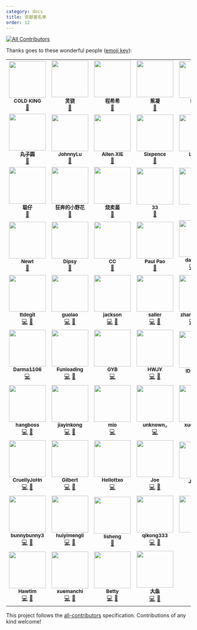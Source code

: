 ```yaml
---
category: docs
title: 贡献者名单
order: 12
---
```


<!-- ALL-CONTRIBUTORS-BADGE:START - Do not remove or modify this section -->
[![All Contributors](https://img.shields.io/badge/all_contributors-67-orange.svg?style=flat-square)](#contributors-)
<!-- ALL-CONTRIBUTORS-BADGE:END -->

Thanks goes to these wonderful people ([emoji key](https://allcontributors.org/docs/en/emoji-key)):

<div class="all-contributors"></div>
<!-- ALL-CONTRIBUTORS-LIST:START - Do not remove or modify this section -->
<!-- prettier-ignore-start -->
<!-- markdownlint-disable -->
<table>
  <tr>
    <td align="center"><img src="https://idux-cdn.sangfor.com.cn/designer/21725.png?s=100" width="100px;" alt=""/><br /><sub><b>COLD KING</b></sub><br /><a href="#design" title="Design">🎨</a></td>
    <td align="center"><img src="https://idux-cdn.sangfor.com.cn/designer/19236.png?s=100" width="100px;" alt=""/><br /><sub><b>灵骁</b></sub><br /><a href="#design" title="Design">🎨</a></td>
    <td align="center"><img src="https://idux-cdn.sangfor.com.cn/designer/38738.png?s=100" width="100px;" alt=""/><br /><sub><b>程希希</b></sub><br /><a href="#design" title="Design">🎨</a></td>
    <td align="center"><img src="https://idux-cdn.sangfor.com.cn/designer/84691.png?s=100" width="100px;" alt=""/><br /><sub><b>紫凝</b></sub><br /><a href="#design" title="Design">🎨</a></td>
    <td align="center"><img src="https://idux-cdn.sangfor.com.cn/designer/24305.png?s=100" width="100px;" alt=""/><br /><sub><b>Hardy</b></sub><br /><a href="#design" title="Design">🎨</a></td>
    <td align="center"><img src="https://idux-cdn.sangfor.com.cn/designer/85699.png?s=100" width="100px;" alt=""/><br /><sub><b>小朦大发发发</b></sub><br /><a href="#design" title="Design">🎨</a></td>
    <td align="center"><a href="https://i.ui.cn/ucenter/58385?type=work"><img src="https://idux-cdn.sangfor.com.cn/designer/72558.png?s=100" width="100px;" alt=""/><br /><sub><b>Yana</b></sub></a><br /><a href="#design" title="Design">🎨</a></td>
  </tr>
  <tr>
    <td align="center"><a href="http://www.woshipm.com/u/323511"><img src="https://idux-cdn.sangfor.com.cn/designer/25923.png?s=100" width="100px;" alt=""/><br /><sub><b>丸子圆</b></sub></a><br /><a href="#design" title="Design">🎨</a></td>
    <td align="center"><img src="https://idux-cdn.sangfor.com.cn/designer/15924.png?s=100" width="100px;" alt=""/><br /><sub><b>JohnnyLu</b></sub><br /><a href="#design" title="Design">🎨</a></td>
    <td align="center"><a href="https://github.com/pyrolism"><img src="https://avatars.githubusercontent.com/u/43670641?v=4?s=100" width="100px;" alt=""/><br /><sub><b>Allen XIE</b></sub></a><br /><a href="#design-pyrolism" title="Design">🎨</a></td>
    <td align="center"><img src="https://idux-cdn.sangfor.com.cn/designer/12900.png?s=100" width="100px;" alt=""/><br /><sub><b>Sixpence</b></sub><br /><a href="#design" title="Design">🎨</a></td>
    <td align="center"><img src="https://idux-cdn.sangfor.com.cn/designer/67545.png?s=100" width="100px;" alt=""/><br /><sub><b>Lavinia</b></sub><br /><a href="#design" title="Design">🎨</a></td>
    <td align="center"><img src="https://idux-cdn.sangfor.com.cn/designer/47606.png?s=100" width="100px;" alt=""/><br /><sub><b>高山流水</b></sub><br /><a href="#design" title="Design">🎨</a></td>
    <td align="center"><img src="https://idux-cdn.sangfor.com.cn/designer/48710.png?s=100" width="100px;" alt=""/><br /><sub><b>L--xxing</b></sub><br /><a href="#design" title="Design">🎨</a></td>
  </tr>
  <tr>
    <td align="center"><img src="https://idux-cdn.sangfor.com.cn/designer/15441.png?s=100" width="100px;" alt=""/><br /><sub><b>聪仔</b></sub><br /><a href="#design" title="Design">🎨</a></td>
    <td align="center"><img src="https://idux-cdn.sangfor.com.cn/designer/67150.png?s=100" width="100px;" alt=""/><br /><sub><b>狂奔的小野花</b></sub><br /><a href="#design" title="Design">🎨</a></td>
    <td align="center"><img src="https://idux-cdn.sangfor.com.cn/designer/40324.png?s=100" width="100px;" alt=""/><br /><sub><b>烧卖菌</b></sub><br /><a href="#design" title="Design">🎨</a></td>
    <td align="center"><img src="https://idux-cdn.sangfor.com.cn/designer/97400.png?s=100" width="100px;" alt=""/><br /><sub><b>33</b></sub><br /><a href="#design" title="Design">🎨</a></td>
    <td align="center"><img src="https://idux-cdn.sangfor.com.cn/designer/13630.png?s=100" width="100px;" alt=""/><br /><sub><b>Jul</b></sub><br /><a href="#design" title="Design">🎨</a></td>
    <td align="center"><img src="https://idux-cdn.sangfor.com.cn/designer/39433.png?s=100" width="100px;" alt=""/><br /><sub><b>齐弧</b></sub><br /><a href="#design" title="Design">🎨</a></td>
    <td align="center"><img src="https://idux-cdn.sangfor.com.cn/designer/13403.png?s=100" width="100px;" alt=""/><br /><sub><b>晴0v0</b></sub><br /><a href="#design" title="Design">🎨</a></td>
  </tr>
  <tr>
    <td align="center"><img src="https://idux-cdn.sangfor.com.cn/designer/30507.png?s=100" width="100px;" alt=""/><br /><sub><b>Newt</b></sub><br /><a href="#design" title="Design">🎨</a></td>
    <td align="center"><img src="https://idux-cdn.sangfor.com.cn/designer/35290.png?s=100" width="100px;" alt=""/><br /><sub><b>Dipsy</b></sub><br /><a href="#design" title="Design">🎨</a></td>
    <td align="center"><img src="https://idux-cdn.sangfor.com.cn/designer/56071.png?s=100" width="100px;" alt=""/><br /><sub><b>CC</b></sub><br /><a href="#design" title="Design">🎨</a></td>
    <td align="center"><img src="https://idux-cdn.sangfor.com.cn/designer/18797.png?s=100" width="100px;" alt=""/><br /><sub><b>Paul Pao</b></sub><br /><a href="#design" title="Design">🎨</a></td>
    <td align="center"><a href="https://www.danran.site/"><img src="https://avatars.githubusercontent.com/u/25052421?v=4?s=100" width="100px;" alt=""/><br /><sub><b>danranVm</b></sub></a><br /><a href="https://github.com/IDuxFE/idux/commits?author=danranVm" title="Code">💻</a> <a href="https://github.com/IDuxFE/idux/commits?author=danranVm" title="Documentation">📖</a> <a href="https://github.com/IDuxFE/idux/pulls?q=is%3Apr+reviewed-by%3AdanranVm" title="Reviewed Pull Requests">👀</a></td>
    <td align="center"><a href="https://github.com/LaamGinghong"><img src="https://avatars.githubusercontent.com/u/33472924?v=4?s=100" width="100px;" alt=""/><br /><sub><b>LaamGinghong</b></sub></a><br /><a href="https://github.com/IDuxFE/idux/commits?author=LaamGinghong" title="Code">💻</a> <a href="https://github.com/IDuxFE/idux/commits?author=LaamGinghong" title="Documentation">📖</a> <a href="https://github.com/IDuxFE/idux/pulls?q=is%3Apr+reviewed-by%3ALaamGinghong" title="Reviewed Pull Requests">👀</a></td>
    <td align="center"><a href="https://github.com/liuzaijiang"><img src="https://avatars.githubusercontent.com/u/26105153?v=4?s=100" width="100px;" alt=""/><br /><sub><b>Liuzj</b></sub></a><br /><a href="https://github.com/IDuxFE/idux/commits?author=liuzaijiang" title="Code">💻</a> <a href="https://github.com/IDuxFE/idux/commits?author=liuzaijiang" title="Documentation">📖</a> <a href="https://github.com/IDuxFE/idux/pulls?q=is%3Apr+reviewed-by%3Aliuzaijiang" title="Reviewed Pull Requests">👀</a></td>
  </tr>
  <tr>
    <td align="center"><a href="https://github.com/ttdegit"><img src="https://avatars.githubusercontent.com/u/92283865?v=4?s=100" width="100px;" alt=""/><br /><sub><b>ttdegit</b></sub></a><br /><a href="https://github.com/IDuxFE/idux/commits?author=ttdegit" title="Code">💻</a> <a href="https://github.com/IDuxFE/idux/commits?author=ttdegit" title="Documentation">📖</a></td>
    <td align="center"><a href="https://github.com/imguolao"><img src="https://avatars.githubusercontent.com/u/25502024?v=4?s=100" width="100px;" alt=""/><br /><sub><b>guolao</b></sub></a><br /><a href="https://github.com/IDuxFE/idux/commits?author=imguolao" title="Code">💻</a> <a href="https://github.com/IDuxFE/idux/commits?author=imguolao" title="Documentation">📖</a></td>
    <td align="center"><a href="https://github.com/jackson-yyy"><img src="https://avatars.githubusercontent.com/u/22521237?v=4?s=100" width="100px;" alt=""/><br /><sub><b>jackson</b></sub></a><br /><a href="https://github.com/IDuxFE/idux/commits?author=jackson-yyy" title="Code">💻</a> <a href="https://github.com/IDuxFE/idux/commits?author=jackson-yyy" title="Documentation">📖</a></td>
    <td align="center"><a href="https://github.com/sallerli1"><img src="https://avatars.githubusercontent.com/u/28892824?v=4?s=100" width="100px;" alt=""/><br /><sub><b>saller</b></sub></a><br /><a href="https://github.com/IDuxFE/idux/commits?author=sallerli1" title="Code">💻</a> <a href="https://github.com/IDuxFE/idux/commits?author=sallerli1" title="Documentation">📖</a></td>
    <td align="center"><a href="https://github.com/coolyuantao"><img src="https://avatars.githubusercontent.com/u/3478550?v=4?s=100" width="100px;" alt=""/><br /><sub><b>zhangyuantao</b></sub></a><br /><a href="https://github.com/IDuxFE/idux/commits?author=coolyuantao" title="Code">💻</a> <a href="https://github.com/IDuxFE/idux/commits?author=coolyuantao" title="Documentation">📖</a> <a href="https://github.com/IDuxFE/idux/pulls?q=is%3Apr+reviewed-by%3Acoolyuantao" title="Reviewed Pull Requests">👀</a></td>
    <td align="center"><a href="https://juejin.im/user/5c15d35fe51d4545ae495e43"><img src="https://avatars.githubusercontent.com/u/31237954?v=4?s=100" width="100px;" alt=""/><br /><sub><b>X.Q. Chen</b></sub></a><br /><a href="https://github.com/IDuxFE/idux/commits?author=brenner8023" title="Code">💻</a> <a href="https://github.com/IDuxFE/idux/commits?author=brenner8023" title="Documentation">📖</a></td>
    <td align="center"><a href="https://github.com/Lincoln-xzc"><img src="https://avatars.githubusercontent.com/u/13760003?v=4?s=100" width="100px;" alt=""/><br /><sub><b>Lincoln</b></sub></a><br /><a href="https://github.com/IDuxFE/idux/commits?author=Lincoln-xzc" title="Code">💻</a> <a href="https://github.com/IDuxFE/idux/commits?author=Lincoln-xzc" title="Documentation">📖</a></td>
  </tr>
  <tr>
    <td align="center"><a href="https://github.com/Darma1106"><img src="https://avatars.githubusercontent.com/u/45746207?v=4?s=100" width="100px;" alt=""/><br /><sub><b>Darma1106</b></sub></a><br /><a href="https://github.com/IDuxFE/idux/commits?author=Darma1106" title="Code">💻</a></td>
    <td align="center"><a href="https://cocacolf.now.sh/"><img src="https://avatars.githubusercontent.com/u/25732253?v=4?s=100" width="100px;" alt=""/><br /><sub><b>Funloading</b></sub></a><br /><a href="https://github.com/IDuxFE/idux/commits?author=CocaColf" title="Code">💻</a> <a href="https://github.com/IDuxFE/idux/commits?author=CocaColf" title="Documentation">📖</a></td>
    <td align="center"><a href="https://zjgyb.github.io/"><img src="https://avatars.githubusercontent.com/u/26177071?v=4?s=100" width="100px;" alt=""/><br /><sub><b>GYB</b></sub></a><br /><a href="https://github.com/IDuxFE/idux/commits?author=zjgyb" title="Code">💻</a></td>
    <td align="center"><a href="https://github.com/lwh2015"><img src="https://avatars.githubusercontent.com/u/16028333?v=4?s=100" width="100px;" alt=""/><br /><sub><b>HWJY</b></sub></a><br /><a href="https://github.com/IDuxFE/idux/commits?author=lwh2015" title="Code">💻</a> <a href="https://github.com/IDuxFE/idux/commits?author=lwh2015" title="Documentation">📖</a></td>
    <td align="center"><a href="https://github.com/IDuxTeam"><img src="https://avatars.githubusercontent.com/u/75251688?v=4?s=100" width="100px;" alt=""/><br /><sub><b>IDuxTeam</b></sub></a><br /><a href="https://github.com/IDuxFE/idux/commits?author=IDuxTeam" title="Documentation">📖</a></td>
    <td align="center"><a href="http://yanm.in/"><img src="https://avatars.githubusercontent.com/u/1845040?v=4?s=100" width="100px;" alt=""/><br /><sub><b>Yanming Deng</b></sub></a><br /><a href="https://github.com/IDuxFE/idux/commits?author=cisolarix" title="Code">💻</a> <a href="https://github.com/IDuxFE/idux/commits?author=cisolarix" title="Documentation">📖</a></td>
    <td align="center"><a href="https://github.com/clfeng"><img src="https://avatars.githubusercontent.com/u/20736207?v=4?s=100" width="100px;" alt=""/><br /><sub><b>clfeng</b></sub></a><br /><a href="https://github.com/IDuxFE/idux/commits?author=clfeng" title="Code">💻</a> <a href="https://github.com/IDuxFE/idux/commits?author=clfeng" title="Documentation">📖</a></td>
  </tr>
  <tr>
    <td align="center"><a href="https://github.com/hangboss1761"><img src="https://avatars.githubusercontent.com/u/30379896?v=4?s=100" width="100px;" alt=""/><br /><sub><b>hangboss</b></sub></a><br /><a href="https://github.com/IDuxFE/idux/commits?author=hangboss1761" title="Code">💻</a> <a href="https://github.com/IDuxFE/idux/commits?author=hangboss1761" title="Documentation">📖</a></td>
    <td align="center"><a href="https://github.com/jiayinkong"><img src="https://avatars.githubusercontent.com/u/73403506?v=4?s=100" width="100px;" alt=""/><br /><sub><b>jiayinkong</b></sub></a><br /><a href="https://github.com/IDuxFE/idux/commits?author=jiayinkong" title="Code">💻</a> <a href="https://github.com/IDuxFE/idux/commits?author=jiayinkong" title="Documentation">📖</a></td>
    <td align="center"><a href="https://github.com/miomio-xiao"><img src="https://avatars.githubusercontent.com/u/19550383?v=4?s=100" width="100px;" alt=""/><br /><sub><b>mio</b></sub></a><br /><a href="https://github.com/IDuxFE/idux/commits?author=miomio-xiao" title="Code">💻</a></td>
    <td align="center"><a href="https://github.com/unknownzjc"><img src="https://avatars.githubusercontent.com/u/17921090?v=4?s=100" width="100px;" alt=""/><br /><sub><b>unknown_</b></sub></a><br /><a href="https://github.com/IDuxFE/idux/commits?author=unknownzjc" title="Code">💻</a></td>
    <td align="center"><a href="https://github.com/manchixue"><img src="https://avatars.githubusercontent.com/u/31590999?v=4?s=100" width="100px;" alt=""/><br /><sub><b>xuemanchi</b></sub></a><br /><a href="https://github.com/IDuxFE/idux/commits?author=manchixue" title="Code">💻</a> <a href="https://github.com/IDuxFE/idux/commits?author=manchixue" title="Documentation">📖</a></td>
    <td align="center"><a href="https://github.com/zymoplastic"><img src="https://avatars.githubusercontent.com/u/25114328?v=4?s=100" width="100px;" alt=""/><br /><sub><b>zymoplastic</b></sub></a><br /><a href="https://github.com/IDuxFE/idux/commits?author=zymoplastic" title="Code">💻</a> <a href="https://github.com/IDuxFE/idux/commits?author=zymoplastic" title="Documentation">📖</a></td>
    <td align="center"><a href="https://github.com/typistZxd"><img src="https://avatars.githubusercontent.com/u/17819018?v=4?s=100" width="100px;" alt=""/><br /><sub><b>东木</b></sub></a><br /><a href="https://github.com/IDuxFE/idux/commits?author=typistZxd" title="Code">💻</a> <a href="https://github.com/IDuxFE/idux/commits?author=typistZxd" title="Documentation">📖</a></td>
  </tr>
  <tr>
    <td align="center"><a href="https://github.com/CruellyJoHn"><img src="https://avatars.githubusercontent.com/u/33001639?v=4?s=100" width="100px;" alt=""/><br /><sub><b>CruellyJoHn</b></sub></a><br /><a href="https://github.com/IDuxFE/idux/commits?author=CruellyJoHn" title="Code">💻</a> <a href="https://github.com/IDuxFE/idux/commits?author=CruellyJoHn" title="Documentation">📖</a></td>
    <td align="center"><a href="https://github.com/Gilbert5210"><img src="https://avatars.githubusercontent.com/u/17983736?v=4?s=100" width="100px;" alt=""/><br /><sub><b>Gilbert</b></sub></a><br /><a href="https://github.com/IDuxFE/idux/commits?author=Gilbert5210" title="Code">💻</a> <a href="https://github.com/IDuxFE/idux/commits?author=Gilbert5210" title="Documentation">📖</a></td>
    <td align="center"><a href="https://github.com/Hellottxo"><img src="https://avatars.githubusercontent.com/u/32641974?v=4?s=100" width="100px;" alt=""/><br /><sub><b>Hellottxo</b></sub></a><br /><a href="https://github.com/IDuxFE/idux/commits?author=Hellottxo" title="Code">💻</a></td>
    <td align="center"><a href="https://github.com/Usualminds"><img src="https://avatars.githubusercontent.com/u/19425902?v=4?s=100" width="100px;" alt=""/><br /><sub><b>Joe</b></sub></a><br /><a href="https://github.com/IDuxFE/idux/commits?author=Usualminds" title="Code">💻</a> <a href="https://github.com/IDuxFE/idux/commits?author=Usualminds" title="Documentation">📖</a></td>
    <td align="center"><a href="https://github.com/Jouryjc"><img src="https://avatars.githubusercontent.com/u/11925053?v=4?s=100" width="100px;" alt=""/><br /><sub><b>Jouryjc</b></sub></a><br /><a href="https://github.com/IDuxFE/idux/commits?author=Jouryjc" title="Documentation">📖</a></td>
    <td align="center"><a href="https://github.com/KnorienChang"><img src="https://avatars.githubusercontent.com/u/22536347?v=4?s=100" width="100px;" alt=""/><br /><sub><b>Knorien</b></sub></a><br /><a href="https://github.com/IDuxFE/idux/commits?author=KnorienChang" title="Code">💻</a> <a href="https://github.com/IDuxFE/idux/commits?author=KnorienChang" title="Documentation">📖</a></td>
    <td align="center"><a href="https://github.com/ShannyShanny"><img src="https://avatars.githubusercontent.com/u/20738978?v=4?s=100" width="100px;" alt=""/><br /><sub><b>Shanny</b></sub></a><br /><a href="https://github.com/IDuxFE/idux/commits?author=ShannyShanny" title="Code">💻</a> <a href="https://github.com/IDuxFE/idux/commits?author=ShannyShanny" title="Documentation">📖</a></td>
  </tr>
  <tr>
    <td align="center"><a href="https://github.com/bunnybunny3"><img src="https://avatars.githubusercontent.com/u/30164108?v=4?s=100" width="100px;" alt=""/><br /><sub><b>bunnybunny3</b></sub></a><br /><a href="https://github.com/IDuxFE/idux/commits?author=bunnybunny3" title="Code">💻</a> <a href="https://github.com/IDuxFE/idux/commits?author=bunnybunny3" title="Documentation">📖</a></td>
    <td align="center"><a href="https://github.com/huiyimeijiaodian"><img src="https://avatars.githubusercontent.com/u/11565772?v=4?s=100" width="100px;" alt=""/><br /><sub><b>huiyimengli</b></sub></a><br /><a href="https://github.com/IDuxFE/idux/commits?author=huiyimeijiaodian" title="Code">💻</a> <a href="https://github.com/IDuxFE/idux/commits?author=huiyimeijiaodian" title="Documentation">📖</a></td>
    <td align="center"><a href="https://github.com/FAKER-A"><img src="https://avatars.githubusercontent.com/u/25676164?v=4?s=100" width="100px;" alt=""/><br /><sub><b>lisheng</b></sub></a><br /><a href="https://github.com/IDuxFE/idux/commits?author=FAKER-A" title="Documentation">📖</a></td>
    <td align="center"><a href="https://github.com/qikong333"><img src="https://avatars.githubusercontent.com/u/23370805?v=4?s=100" width="100px;" alt=""/><br /><sub><b>qikong333</b></sub></a><br /><a href="https://github.com/IDuxFE/idux/commits?author=qikong333" title="Code">💻</a> <a href="https://github.com/IDuxFE/idux/commits?author=qikong333" title="Documentation">📖</a></td>
    <td align="center"><a href="https://github.com/sjia0307"><img src="https://avatars.githubusercontent.com/u/70807981?v=4?s=100" width="100px;" alt=""/><br /><sub><b>sjia</b></sub></a><br /><a href="https://github.com/IDuxFE/idux/commits?author=sjia0307" title="Code">💻</a> <a href="https://github.com/IDuxFE/idux/commits?author=sjia0307" title="Documentation">📖</a></td>
    <td align="center"><a href="https://github.com/rhinonan"><img src="https://avatars.githubusercontent.com/u/9367487?v=4?s=100" width="100px;" alt=""/><br /><sub><b>卡猫司机</b></sub></a><br /><a href="https://github.com/IDuxFE/idux/commits?author=rhinonan" title="Code">💻</a> <a href="https://github.com/IDuxFE/idux/commits?author=rhinonan" title="Documentation">📖</a></td>
    <td align="center"><a href="https://blog.he110.info/"><img src="https://avatars.githubusercontent.com/u/16161582?v=4?s=100" width="100px;" alt=""/><br /><sub><b>牡龙</b></sub></a><br /><a href="https://github.com/IDuxFE/idux/commits?author=He110te4m" title="Documentation">📖</a></td>
  </tr>
  <tr>
    <td align="center"><a href="https://github.com/hawtim"><img src="https://avatars.githubusercontent.com/u/11072796?v=4?s=100" width="100px;" alt=""/><br /><sub><b>Hawtim</b></sub></a><br /><a href="https://github.com/IDuxFE/idux/commits?author=hawtim" title="Code">💻</a> <a href="https://github.com/IDuxFE/idux/commits?author=hawtim" title="Documentation">📖</a></td>
    <td align="center"><a href="https://github.com/xuemanchi"><img src="https://avatars.githubusercontent.com/u/31590999?v=4?s=100" width="100px;" alt=""/><br /><sub><b>xuemanchi</b></sub></a><br /><a href="https://github.com/IDuxFE/idux/commits?author=xuemanchi" title="Code">💻</a> <a href="https://github.com/IDuxFE/idux/commits?author=xuemanchi" title="Documentation">📖</a></td>
    <td align="center"><a href="https://github.com/thinkingOfBetty"><img src="https://avatars.githubusercontent.com/u/32190750?v=4?s=100" width="100px;" alt=""/><br /><sub><b>Betty</b></sub></a><br /><a href="https://github.com/IDuxFE/idux/commits?author=thinkingOfBetty" title="Code">💻</a> <a href="https://github.com/IDuxFE/idux/commits?author=thinkingOfBetty" title="Documentation">📖</a></td>
    <td align="center"><a href="https://github.com/qingshan-dev"><img src="https://avatars.githubusercontent.com/u/3405826?v=4?s=100" width="100px;" alt=""/><br /><sub><b>大鱼</b></sub></a><br /><a href="https://github.com/IDuxFE/idux/commits?author=qingshan-dev" title="Code">💻</a> <a href="https://github.com/IDuxFE/idux/commits?author=qingshan-dev" title="Documentation">📖</a></td>
  </tr>
</table>

<!-- markdownlint-restore -->
<!-- prettier-ignore-end -->

<!-- ALL-CONTRIBUTORS-LIST:END -->

This project follows the [all-contributors](https://github.com/all-contributors/all-contributors) specification. Contributions of any kind welcome!

